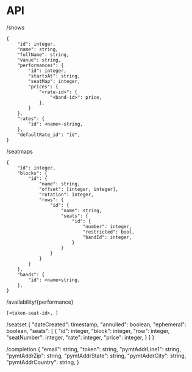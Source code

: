 API
===

/shows

    {
        "id": integer,
        "name": string,
        "fullName": string,
        "vanue": string,
        "performances": {
            "id": integer,
            "startsAt": string,
            "seatMap": integer,
            "prices": {
                "<rate-id>": {
                    "<band-id>": price,
                },
            }
        },
        "rates": {
            "id": <name>-string,
        },
        "defaultRate_id": "id",
    }

/seatmaps

    {
        "id": integer,
        "blocks": {
            "id": {
                "name": string,
                "offset": [integer, integer],
                "rotation": integer,
                "rows": {
                    "id": {
                        "name": string,
                        "seats": {
                            "id": {
                                "number": integer,
                                "restricted": bool,
                                "bandId": integer,
                            }
                        }
                    }
                }
            }
        },
        "bands": {
            "id": <name>string,
        },
    }

/availability/{performance}

    [<taken-seat-id>, ]

/seatset
    {
        "dateCreated": timestamp,
        "annulled": boolean,
        "ephemeral": boolean,
        "seats":
        [
          {
              "id": integer,
              "block": integer,
              "row": integer,
              "seatNumber": integer,
              "rate": integer,
              "price": integer,
          }
        ]
    }

/completion
    {
        "email": string,
        "token": string,
        "pymtAddrLine1": string,
        "pymtAddrZip": string,
        "pymtAddrState": string,
        "pymtAddrCity": string,
        "pymtAddrCountry": string,
    }
